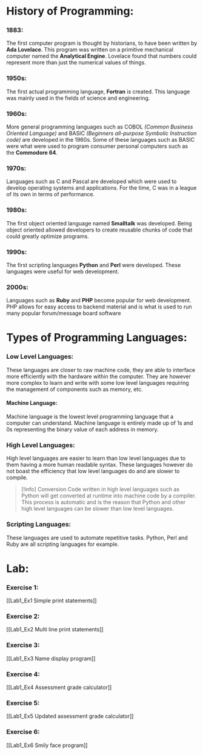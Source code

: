 # History of Programming:
### 1883:
The first computer program is thought by historians, to have been written by **Ada Lovelace**. This program was written on a primitive mechanical computer named the **Analytical Engine**. Lovelace found that numbers could represent more than just the numerical values of things.

### 1950s:
The first actual programming language, **Fortran** is created. This language was mainly used in the fields of science and engineering.

### 1960s:
More general programming languages such as COBOL *(Common Business Oriented Language)* and BASIC *(Beginners all-purpose Symbolic Instruction code)* are developed in the 1960s. Some of these languages such as BASIC were what were used to program consumer personal computers such as the **Commodore 64**.

### 1970s:
Languages such as C and Pascal are developed which were used to develop operating systems and applications. For the time, C was in a league of its own in terms of performance.

### 1980s:
The first object oriented language named **Smalltalk** was developed. Being object oriented allowed developers to create reusable chunks of code that could greatly optimize programs.

### 1990s:
The first scripting languages **Python** and **Perl** were developed. These languages were useful for web development.

### 2000s:
Languages such as **Ruby** and **PHP** become popular for web development. PHP allows for easy access to backend material and is what is used to run many popular forum/message board software

# Types of Programming Languages:
### Low Level Languages:
These languages are closer to raw machine code, they are able to interface more efficiently with the hardware within the computer. They are however more complex to learn and write with some low level languages requiring the management of components such as memory, etc.
#### Machine Language:
Machine language is the lowest level programming language that a computer can understand. Machine language is entirely made up of 1s and 0s representing the binary value of each address in memory.

### High Level Languages:
High level languages are easier to learn than low level languages due to them having a more human readable syntax. These languages however do not boast the efficiency that low level languages do and are slower to compile.

> [!info] Conversion
> Code written in high level languages such as Python will get converted at runtime into machine code by a compiler. This process is automatic and is the reason that Python and other high level languages can be slower than low level languages.

### Scripting Languages:
These languages are used to automate repetitive tasks. Python, Perl and Ruby are all scripting languages for example.

# Lab:
### Exercise 1:
[[Lab1_Ex1 Simple print statements]]

### Exercise 2:
[[Lab1_Ex2 Multi line print statements]]

### Exercise 3:
[[Lab1_Ex3 Name display program]]

### Exercise 4:
[[Lab1_Ex4 Assessment grade calculator]]

### Exercise 5:
[[Lab1_Ex5 Updated assessment grade calculator]]

### Exercise 6:
[[Lab1_Ex6 Smily face program]]

